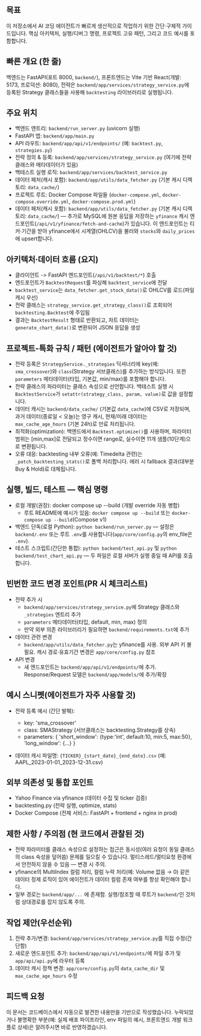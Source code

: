 ## 목표
이 저장소에서 AI 코딩 에이전트가 빠르게 생산적으로 작업하기 위한 간단·구체적 가이드입니다. 핵심 아키텍처, 실행/디버그 명령, 프로젝트 고유 패턴, 그리고 코드 예시를 포함합니다.

## 빠른 개요 (한 줄)
백엔드는 FastAPI(포트 8000, `backend/`), 프론트엔드는 Vite 기반 React(개발: 5173, 프로덕션: 8080), 전략은 `backend/app/services/strategy_service.py`에 등록된 Strategy 클래스들을 사용해 `backtesting` 라이브러리로 실행됩니다.

## 주요 위치
- 백엔드 엔트리: `backend/run_server.py` (uvicorn 실행)
- FastAPI 앱: `backend/app/main.py`
- API 라우트: `backend/app/api/v1/endpoints/` (예: `backtest.py`, `strategies.py`)
- 전략 정의 & 등록: `backend/app/services/strategy_service.py` (여기에 전략 클래스와 메타데이터가 있음)
- 백테스트 실행 로직: `backend/app/services/backtest_service.py`
- 데이터 페처(캐시 포함): `backend/app/utils/data_fetcher.py` (기본 캐시 디렉토리: `data_cache/`)
- 프로젝트 루트: Docker Compose 파일들 (`docker-compose.yml`, `docker-compose.override.yml`, `docker-compose.prod.yml`)
 - 데이터 페처(캐시 포함): `backend/app/utils/data_fetcher.py` (기본 캐시 디렉토리: `data_cache/`) — 추가로 MySQL에 원본 응답을 저장하는 `yfinance` 캐시 엔드포인트(`/api/v1/yfinance/fetch-and-cache`)가 있습니다. 이 엔드포인트는 티커·기간을 받아 yfinance에서 시계열(OHLCV)을 불러와 `stocks`와 `daily_prices`에 upsert합니다.

## 아키텍처·데이터 흐름 (요지)
- 클라이언트 -> FastAPI 엔드포인트(`/api/v1/backtest/*`) 호출
- 엔드포인트가 `BacktestRequest`를 파싱해 `backtest_service`에 전달
- `backtest_service`는 `data_fetcher.get_stock_data()`로 OHLCV를 로드(파일 캐시 우선)
- 전략 클래스는 `strategy_service.get_strategy_class()`로 조회되어 `backtesting.Backtest`에 주입됨
- 결과는 `BacktestResult` 형태로 반환되고, 차트 데이터는 `generate_chart_data()`로 변환되어 JSON 응답을 생성

## 프로젝트-특화 규칙 / 패턴 (에이전트가 알아야 할 것)
- 전략 등록은 `StrategyService._strategies` 딕셔너리에 key(예: `sma_crossover`)와 `class`(Strategy 서브클래스)를 추가하는 방식입니다. 또한 `parameters` 메타데이터(타입, 기본값, min/max)를 포함해야 합니다.
- 전략 클래스의 파라미터는 클래스 속성으로 선언합니다. 백테스트 실행 시 `BacktestService`가 `setattr(strategy_class, param, value)`로 값을 설정합니다.
- 데이터 캐시는 `backend/data_cache/` (기본값 `data_cache`)에 CSV로 저장되며, 과거 데이터(종료일 < 오늘)는 영구 캐시, 현재/미래 데이터는 `max_cache_age_hours` (기본 24h)로 만료 처리됩니다.
- 최적화(optimization): 백엔드에서 `Backtest.optimize()`를 사용하며, 파라미터 범위는 [min,max]로 전달되고 정수이면 range로, 실수이면 11개 샘플(10단계)으로 변환됩니다.
- 오류 대응: backtesting 내부 오류(예: Timedelta 관련)는 `_patch_backtesting_stats()`로 폴백 처리합니다. 에러 시 fallback 결과(대부분 Buy & Hold)로 대체됩니다.

## 실행, 빌드, 테스트 — 핵심 명령
- 로컬 개발(권장): docker compose up --build (개발 override 자동 병합)
  - 루트 README에 예시가 있음: `docker compose up --build` 또는 `docker-compose up --build`(Compose v1)
- 백엔드 단독(로컬 Python): `python backend/run_server.py` — 설정은 `backend/.env` 또는 루트 `.env`를 사용합니다(`app/core/config.py`의 env_file은 `.env`).
- 테스트 스크립트(간단한 통합): `python backend/test_api.py` 및 `python backend/test_chart_api.py` — 두 파일은 로컬 서버가 실행 중일 때 API를 호출합니다.

## 빈번한 코드 변경 포인트(PR 시 체크리스트)
- 전략 추가 시
  - `backend/app/services/strategy_service.py`에 Strategy 클래스와 `_strategies` 엔트리 추가
  - `parameters` 메타데이터(타입, default, min, max) 정의
  - 만약 외부 의존 라이브러리가 필요하면 `backend/requirements.txt`에 추가
- 데이터 관련 변경
  - `backend/app/utils/data_fetcher.py`는 yfinance를 사용. 외부 API 키 불필요. 캐시 경로·유효기간 변경은 `app/core/config.py` 참조
- API 변경
  - 새 엔드포인트는 `backend/app/api/v1/endpoints/`에 추가. Response/Request 모델은 `backend/app/models/`에 추가/확장

## 예시 스니펫(에이전트가 자주 사용할 것)
- 전략 등록 예시 (간단 발췌):
  - key: 'sma_crossover'
  - class: SMAStrategy (서브클래스는 backtesting.Strategy를 상속)
  - parameters: { 'short_window': {type:'int', default:10, min:5, max:50}, 'long_window': {...} }

- 데이터 캐시 파일명: `{TICKER}_{start_date}_{end_date}.csv` (예: AAPL_2023-01-01_2023-12-31.csv)

## 외부 의존성 및 통합 포인트
- Yahoo Finance via yfinance (데이터 수집 및 ticker 검증)
- backtesting.py (전략 실행, optimize, stats)
- Docker Compose (전체 서비스: FastAPI + frontend + nginx in prod)

## 제한 사항 / 주의점 (현 코드에서 관찰된 것)
- 전략 파라미터를 클래스 속성으로 설정하는 접근은 동시성(여러 요청이 동일 클래스의 class 속성을 덮어씀) 문제를 일으킬 수 있습니다. 멀티스레드/멀티요청 환경에서 안전하지 않을 수 있음 — 변경 시 주의.
- yfinance의 MultiIndex 컬럼 처리, 컬럼 누락 처리(예: Volume 없음 → 0) 같은 데이터 정제 로직이 있어 에이전트가 데이터 컬럼 존재 여부를 항상 확인해야 합니다.
- 일부 경로는 `backend/app/...` 에 존재함. 실행/참조할 때 루트가 `backend/`인 것처럼 상대경로를 잡지 않도록 주의.

## 작업 제안(우선순위)
1. 전략 추가/변경: `backend/app/services/strategy_service.py`를 직접 수정(간단함)
2. 새로운 엔드포인트 추가: `backend/app/api/v1/endpoints/`에 파일 추가 및 `app/api/api.py`에 라우터 등록
3. 데이터 캐시 정책 변경: `app/core/config.py`의 `data_cache_dir` 및 `max_cache_age_hours` 수정

## 피드백 요청
이 문서는 코드베이스에서 자동으로 발견한 내용만을 기반으로 작성했습니다. 누락되었거나 불명확한 부분(예: 실제 배포 파이프라인, env 파일의 예시, 프론트엔드 개발 워크플로 상세)은 알려주시면 바로 반영하겠습니다.

